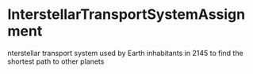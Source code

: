 # InterstellarTransportSystemAssignment
nterstellar transport system used by Earth inhabitants in 2145 to find the shortest path to other planets

